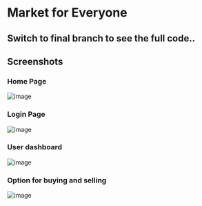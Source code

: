 # Market for Everyone

## Switch to final branch to see the full code..

## Screenshots

### Home Page
![image](https://user-images.githubusercontent.com/60667917/111747844-d3df0a80-88b5-11eb-80c4-4c2a6d89c4ee.png)

### Login Page
![image](https://user-images.githubusercontent.com/60667917/111748039-06890300-88b6-11eb-8fd2-61bbc0976458.png)

### User dashboard
![image](https://user-images.githubusercontent.com/60667917/111748372-77301f80-88b6-11eb-882f-38c4a789f33d.png)

### Option for buying and selling
![image](https://user-images.githubusercontent.com/60667917/111748510-a34ba080-88b6-11eb-8e73-b8fefe15e631.png)




